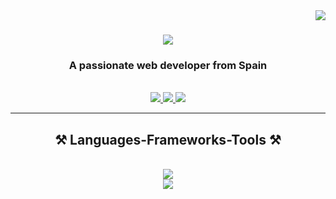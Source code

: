 <img align="right" src="https://visitor-badge.laobi.icu/badge?page_id=ricardohuaripata.ricardohuaripata" />

<h1 align="center">
    <img src="https://readme-typing-svg.herokuapp.com/?font=Righteous&size=35&center=true&vCenter=true&width=500&height=70&duration=4000&lines=Hi+There!+👋;+I'm+Ricardo!;" />
</h1>

<h3 align="center">A passionate web developer from Spain</h3>

<br/>
 
<div align="center"> 
  <a href="mailto:ricardohuaripatabellido@gmail.com">
    <img src="https://img.shields.io/badge/Gmail-333333?style=for-the-badge&logo=gmail&logoColor=red" />
  </a>
  <a href="https://www.linkedin.com/in/ricardo-huaripata-bellido" target="_blank">
    <img src="https://img.shields.io/badge/LinkedIn-0077B5?style=for-the-badge&logo=linkedin&logoColor=white" target="_blank" />
  </a>
  <a href="https://www.ricardohuaripata.com" target="_blank">
     <img src="https://img.shields.io/badge/Portfolio-FF5722?style=for-the-badge&logo=todoist&logoColor=white" target="_blank" /> <!-- sqlite, safari, google-chrome are other good icon options -->
  </a>
</div>

 <hr/>
 
<h2 align="center">⚒️ Languages-Frameworks-Tools ⚒️</h2>
<br/>
<div align="center">
    <img src="https://skillicons.dev/icons?i=spring,java,mysql,nodejs,express,mongodb" />
    <br>
    <img src="https://skillicons.dev/icons?i=html,css,javascript,angular,bootstrap" />
</div>

<br/>
